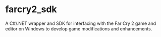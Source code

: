 # farcry2_sdk
A C#/.NET wrapper and SDK for interfacing with the Far Cry 2 game and editor on Windows to develop game modifications and enhancements. 
